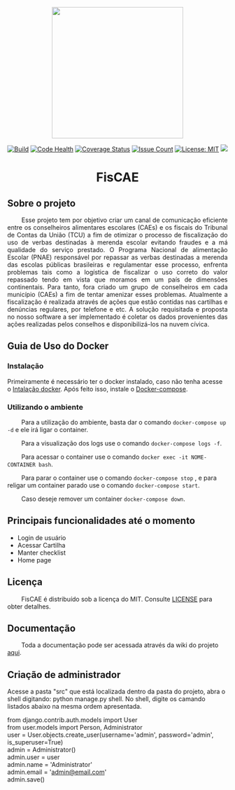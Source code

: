 
<p align="center"><a href="https://fiscae.herokuapp.com/" target="_blank"><img width="300"src="https://i.imgur.com/PTkqmJC.png"></a></p>

<p align="center">
  <a href="https://travis-ci.org/fga-gpp-mds/fisCAE-2017-2"><img src="https://travis-ci.org/fga-gpp-mds/fisCAE-2017-2.svg?branch=development" alt="Build"></a>
  <a href="https://landscape.io/github/fga-gpp-mds/fisCAE-2017-2/development"><img src="https://landscape.io/github/fga-gpp-mds/fisCAE-2017-2/development/landscape.svg?style=flat" alt="Code Health"></a>
  <a href="https://coveralls.io/github/fga-gpp-mds/fisCAE-2017-2?branch=development"><img src="https://coveralls.io/repos/github/fga-gpp-mds/fisCAE-2017-2/badge.svg?branch=development" alt="Coverage Status"></a>
  <a href="https://codeclimate.com/github/fga-gpp-mds/fisCAE-2017-2"><img src="https://codeclimate.com/github/fga-gpp-mds/fisCAE-2017-2/badges/issue_count.svg" alt="Issue Count"></a>
  <a href="https://opensource.org/licenses/MIT"><img src="https://img.shields.io/badge/License-MIT-yellow.svg" alt="License: MIT"></a>
  <a href="https://codeclimate.com/github/fga-gpp-mds/fisCAE-2017-2/maintainability"><img src="https://api.codeclimate.com/v1/badges/2ab2048e44f5f93eaba2/maintainability" /></a>
</p>

<h1 align="center">FisCAE</h1>

## Sobre o projeto
<p align="justify"> &emsp;&emsp; Esse projeto tem por objetivo criar um canal de comunicação eficiente entre os conselheiros alimentares escolares (CAEs) e os fiscais do Tribunal de Contas da União (TCU) a fim de otimizar o processo de fiscalização do uso de verbas destinadas à merenda escolar evitando fraudes e a má qualidade do serviço prestado. O Programa Nacional de alimentação Escolar (PNAE) responsável por repassar as verbas destinadas a merenda das escolas públicas brasileiras e regulamentar esse processo, enfrenta problemas tais como a logística de fiscalizar o uso correto do valor repassado tendo em vista que moramos em um país de dimensões continentais. Para tanto, fora criado um grupo de conselheiros em cada município (CAEs) a fim de tentar amenizar esses problemas. Atualmente a fiscalização é realizada através de ações que estão contidas nas cartilhas e denúncias regulares, por telefone e etc. A solução requisitada e proposta no nosso software a ser implementado é coletar os dados provenientes das ações realizadas pelos conselhos e disponibilizá-los na nuvem cívica.</p>

## Guia de Uso do Docker

### Instalação
Primeiramente é necessário ter o docker instalado, caso não tenha acesse o [Intalação docker](https://docs.docker.com/engine/installation/linux/docker-ce/). Após feito isso, instale o [Docker-compose](https://docs.docker.com/compose/install/).

### Utilizando o ambiente

 &emsp;&emsp; Para a utilização do ambiente, basta dar o comando `docker-compose up -d` e ele irá ligar o container.

 &emsp;&emsp; Para a visualização dos logs use o comando `docker-compose logs -f`.

 &emsp;&emsp; Para acessar o container use o comando `docker exec -it NOME-CONTAINER bash`.

 &emsp;&emsp; Para parar o container use o comando `docker-compose stop` , e para religar um container parado use o comando `docker-compose start`.

 &emsp;&emsp; Caso deseje remover um container `docker-compose down`.

## Principais funcionalidades até o momento

* Login de usuário
* Acessar Cartilha
* Manter checklist
* Home page

## Licença

 &emsp;&emsp; FisCAE é distribuído sob a licença do MIT. Consulte [LICENSE](https://github.com/fga-gpp-mds/fisCAE-2017-2/blob/master/LICENSE) para obter detalhes.

## Documentação
 &emsp;&emsp; Toda a documentação pode ser acessada através da wiki do projeto [aqui](https://github.com/fga-gpp-mds/fisCAE-2017-2/wiki).

## Criação de administrador
 <p>Acesse a pasta "src" que está localizada dentro da pasta do projeto, abra o shell digitando: python manage.py shell.
 No shell, digite os camando listados abaixo na mesma ordem apresentada.</p>

from django.contrib.auth.models import User    
from user.models import Person, Administrator     
user = User.objects.create_user(username='admin', password='admin', is_superuser=True)      
admin = Administrator()    
admin.user = user   
admin.name = 'Administrator'   
admin.email = 'admin@email.com'  
admin.save()   
